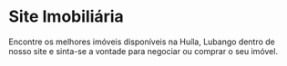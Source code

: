 # Site Imobiliária
Encontre os melhores imóveis disponíveis na Huíla, Lubango dentro de nosso site e sinta-se a vontade para negociar ou comprar o seu imóvel.
